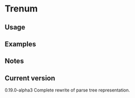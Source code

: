 # Trenum

## Usage

## Examples

## Notes

## Current version

0.19.0-alpha3 Complete rewrite of parse tree representation.
